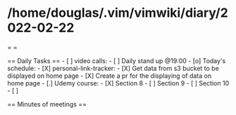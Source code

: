 # /home/douglas/.vim/vimwiki/diary/2022-02-22

=   =

== Daily Tasks ==
    - [ ] video calls:
        - [ ] Daily stand up @19:00
    - [o] Today's schedule:
        - [X] personal-link-tracker:
                - [X] Get data from s3 bucket to be displayed on home page
                - [X] Create a pr for the displaying of data on home page
        - [.] Udemy course:
                - [X] Section 8
                - [ ] Section 9
                - [ ] Section 10
    - [ ]

== Minutes of meetings ==

